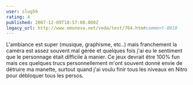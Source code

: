 ```yaml
---
user: slug56
rating: 4
published: 2007-12-09T18:57:00.000Z
legacy_url: http://www.emunova.net/veda/test/764.htm#comment-8918
---
```

L'ambiance est super (musique, graphisme, etc..) mais franchement la caméra est assez souvent mal gérée et quelques fois j'ai eu le sentiment que le personnage était difficile à manier. Ce jeux devrait être 100% fun mais ces quelques trucs personnellement m'ont souvent donné envie de détruire ma manette, surtout quand j'ai voulu finir tous les niveaux en Nitro pour débloquer tous les persos.